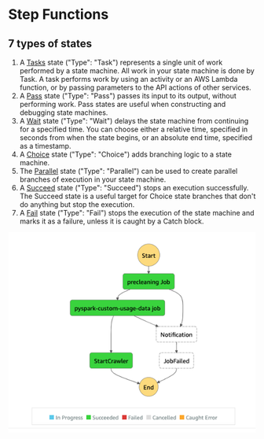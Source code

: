 # Step Functions 

## 7 types of states
1. A [Tasks](https://docs.aws.amazon.com/step-functions/latest/dg/amazon-states-language-task-state.html) state ("Type": "Task") represents a single unit of work performed by a state machine. All work in your state machine is done by Task. A task performs work by using an activity or an AWS Lambda function, or by passing parameters to the API actions of other services.
2. A [Pass](https://docs.aws.amazon.com/step-functions/latest/dg/amazon-states-language-pass-state.html) state ("Type": "Pass") passes its input to its output, without performing work. Pass states are useful when constructing and debugging state machines.
3. A [Wait](https://docs.aws.amazon.com/step-functions/latest/dg/amazon-states-language-wait-state.html) state ("Type": "Wait") delays the state machine from continuing for a specified time. You can choose either a relative time, specified in seconds from when the state begins, or an absolute end time, specified as a timestamp.
4. A [Choice](https://docs.aws.amazon.com/step-functions/latest/dg/amazon-states-language-choice-state.html) state ("Type": "Choice") adds branching logic to a state machine.
5. The [Parallel](https://docs.aws.amazon.com/step-functions/latest/dg/amazon-states-language-parallel-state.html) state ("Type": "Parallel") can be used to create parallel branches of execution in your state machine.
6. A [Succeed](https://docs.aws.amazon.com/step-functions/latest/dg/amazon-states-language-succeed-state.html) state ("Type": "Succeed") stops an execution successfully. The Succeed state is a useful target for Choice state branches that don't do anything but stop the execution.
7. A [Fail](https://docs.aws.amazon.com/step-functions/latest/dg/amazon-states-language-fail-state.html) state ("Type": "Fail") stops the execution of the state machine and marks it as a failure, unless it is caught by a Catch block.

![CNN-image](https://github.com/Foroozani/ETLpipeline-realtime/blob/main/figures/img1.png)
